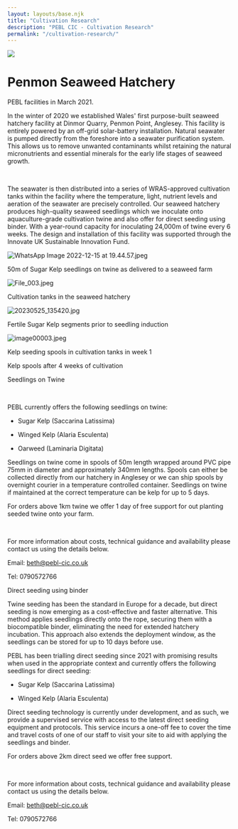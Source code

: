 ```yaml
---
layout: layouts/base.njk
title: "Cultivation Research"
description: "PEBL CIC - Cultivation Research"
permalink: "/cultivation-research/"
---
```


![](https://static.wixstatic.com/media/f41896_c9b7cf90515f4b9a85a0cc8abcf61bc3~mv2.jpg/v1/fill/w_92,h_52,al_c,q_80,usm_0.66_1.00_0.01,blur_2,enc_avif,quality_auto/f41896_c9b7cf90515f4b9a85a0cc8abcf61bc3~mv2.jpg)

# Penmon Seaweed Hatchery

PEBL facilities in March 2021.

In the winter of 2020 we established Wales' first purpose-built seaweed hatchery facility at Dinmor Quarry, Penmon Point, Anglesey. This facility is entirely powered by an off-grid solar-battery installation. Natural seawater is pumped directly from the foreshore into a seawater purification system. This allows us to remove unwanted contaminants whilst retaining the natural micronutrients and essential minerals for the early life stages of seaweed growth.

​

The seawater is then distributed into a series of WRAS-approved cultivation tanks within the facility where the temperature, light, nutrient levels and aeration of the seawater are precisely controlled. Our seaweed hatchery produces high-quality seaweed seedlings which we inoculate onto aquaculture-grade cultivation twine and also offer for direct seeding using binder. With a year-round capacity for inoculating 24,000m of twine every 6 weeks. The design and installation of this facility was supported through the Innovate UK Sustainable Innovation Fund.

![WhatsApp Image 2022-12-15 at 19.44.57.jpeg](https://static.wixstatic.com/media/f41896_3866a82ff93f480484add6d412ceac96~mv2.jpeg/v1/crop/x_504,y_0,w_850,h_2048/fill/w_233,h_546,al_c,q_80,usm_0.66_1.00_0.01,enc_avif,quality_auto/WhatsApp%20Image%202022-12-15%20at%2019_44_57.jpeg)

50m of Sugar Kelp seedlings on twine as delivered to a seaweed farm

![File_003.jpeg](https://static.wixstatic.com/media/f41896_3e494ab0f2414469a67db0bcab2517e9~mv2.jpeg/v1/crop/x_1159,y_529,w_2063,h_1454/fill/w_373,h_264,al_c,q_80,usm_0.66_1.00_0.01,enc_avif,quality_auto/File_003.jpeg)

Cultivation tanks in the seaweed hatchery

![20230525_135420.jpg](https://static.wixstatic.com/media/f41896_2b32cded9940467096044d0a298f8da4~mv2.jpg/v1/crop/x_10,y_0,w_3981,h_2675/fill/w_396,h_264,al_c,q_80,usm_0.66_1.00_0.01,enc_avif,quality_auto/20230525_135420.jpg)

Fertile Sugar Kelp segments prior to seedling induction

![image00003.jpeg](https://static.wixstatic.com/media/f41896_e8adf58e06f34eb1935f6f327fa39118~mv2.jpeg/v1/crop/x_341,y_367,w_2918,h_2058/fill/w_373,h_263,al_c,q_80,usm_0.66_1.00_0.01,enc_avif,quality_auto/image00003.jpeg)

Kelp seeding spools in cultivation tanks in week 1

Kelp spools after 4 weeks of cultivation

Seedlings on Twine

​

PEBL currently offers the following seedlings on twine:

* Sugar Kelp (Saccarina Latissima)

* Winged Kelp (Alaria Esculenta)

* Oarweed (Laminaria Digitata)

Seedlings on twine come in spools of 50m length wrapped around PVC pipe 75mm in diameter and approximately 340mm lengths. Spools can either be collected directly from our hatchery in Anglesey or we can ship spools by overnight courier in a temperature controlled container. Seedlings on twine if maintained at the correct temperature can be kelp for up to 5 days.

For orders above 1km twine we offer 1 day of free support for out planting seeded twine onto your farm.

​

For more information about costs, technical guidance and availability please contact us using the details below.

Email: beth@pebl-cic.co.uk

Tel: 0790572766

Direct seeding using binder

Twine seeding has been the standard in Europe for a decade, but direct seeding is now emerging as a cost-effective and faster alternative. This method applies seedlings directly onto the rope, securing them with a biocompatible binder, eliminating the need for extended hatchery incubation. This approach also extends the deployment window, as the seedlings can be stored for up to 10 days before use.

PEBL has been trialling direct seeding since 2021 with promising results when used in the appropriate context and currently offers the following seedlings for direct seeding:

* Sugar Kelp (Saccarina Latissima)

* Winged Kelp (Alaria Esculenta)

Direct seeding technology is currently under development, and as such, we provide a supervised service with access to the latest direct seeding equipment and protocols. This service incurs a one-off fee to cover the time and travel costs of one of our staff to visit your site to aid with applying the seedlings and binder.

For orders above 2km direct seed we offer free support.

​

For more information about costs, technical guidance and availability please contact us using the details below.

Email: beth@pebl-cic.co.uk

Tel: 0790572766